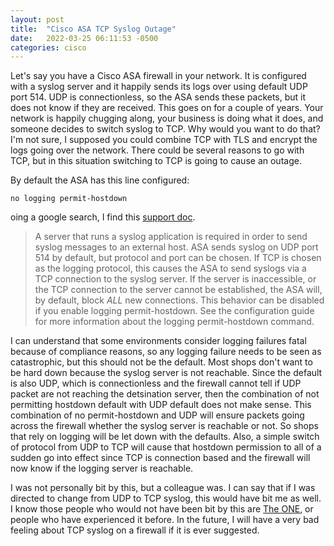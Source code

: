 ```yaml
---
layout: post
title:  "Cisco ASA TCP Syslog Outage"
date:   2022-03-25 06:11:53 -0500
categories: cisco
---
```


Let's say you have a Cisco ASA firewall in your network.  It is configured with a syslog server and it happily sends its logs over using default UDP port 514.  UDP is connectionless, so the ASA sends these packets, but it does not know if they are received.  This goes on for a couple of years.  Your network is happily chugging along, your business is doing what it does, and someone decides to switch syslog to TCP.  Why would you want to do that?  I'm not sure, I supposed you could combine TCP with TLS and encrypt the logs going over the network.  There could be several reasons to go with TCP, but in this situation switching to TCP is going to cause an outage.

By default the ASA has this line configured:

`no logging permit-hostdown`

oing a google search, I find this [support doc](https://www.cisco.com/c/en/us/support/docs/security/pix-500-series-security-appliances/63884-config-asa-00.html).

> A server that runs a syslog application is required in order to send syslog messages to an external host. ASA sends syslog on UDP port 514 by default, but protocol and port can be chosen. If TCP is chosen as the logging protocol, this causes the ASA to send syslogs via a TCP connection to the syslog server. If the server is inaccessible, or the TCP connection to the server cannot be established, the ASA will, by default, block <em>ALL</em> new connections. This behavior can be disabled if you enable logging permit-hostdown. See the configuration guide for more information about the logging permit-hostdown command.

I can understand that some environments consider logging failures fatal because of compliance reasons, so any logging failure needs to be seen as catastrophic, but this should not be the default.  Most shops don't want to be hard down because the syslog server is not reachable.  Since the default is also UDP, which is connectionless and the firewall cannot tell if UDP packet are not reaching the detsination server, then the combination of not permitting hostdown default with UDP default does not make sense.  This combination of no permit-hostdown and UDP will ensure packets going across the firewall whether the syslog server is reachable or not.  So shops that rely on logging will be let down with the defaults.  Also, a simple switch of protocol from UDP to TCP will cause that hostdown permission to all of a sudden go into effect since TCP is connection based and the firewall will now know if the logging server is reachable.

I was not personally bit by this, but a colleague was.  I can say that if I was directed to change from UDP to TCP syslog, this would have bit me as well.  I know those people who would not have been bit by this are [The ONE](https://rachelbythebay.com/w/2018/04/28/meta/), or people who have experienced it before.  In the future, I will have a very bad feeling about TCP syslog on a firewall if it is ever suggested.
